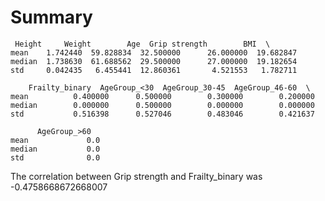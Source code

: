 # Summary
    
     Height     Weight        Age  Grip strength        BMI  \
    mean    1.742440  59.828834  32.500000      26.000000  19.682847   
    median  1.738630  61.688562  29.500000      27.000000  19.182654   
    std     0.042435   6.455441  12.860361       4.521553   1.782711   

        Frailty_binary  AgeGroup_<30  AgeGroup_30-45  AgeGroup_46-60  \  
    mean          0.400000      0.500000        0.300000        0.200000   
    median        0.000000      0.500000        0.000000        0.000000   
    std           0.516398      0.527046        0.483046        0.421637  

          AgeGroup_>60  
    mean             0.0  
    median           0.0  
    std              0.0 

The correlation between Grip strength and Frailty_binary was -0.4758668672668007
